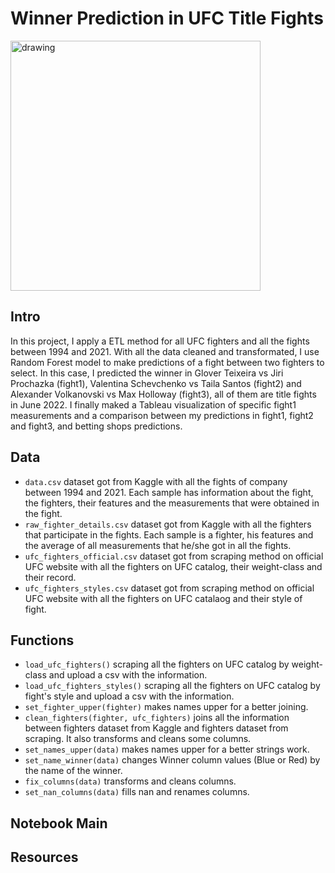 # Winner Prediction in UFC Title Fights

<img src="https://soaldar.com/wp-content/uploads/2020/05/ultimate-fighting-championship-ufc-logo.png" alt="drawing" width="400"/>

## Intro

In this project, I apply a ETL method for all UFC fighters and all the fights between 1994 and 2021. With all the data cleaned and transformated, I use Random Forest model to make predictions of a fight between two fighters to select. In this case, I predicted the winner in Glover Teixeira vs Jiri Prochazka (fight1), Valentina Schevchenko vs Taila Santos (fight2) and Alexander Volkanovski vs Max Holloway (fight3), all of them are title fights in June 2022. I finally maked a Tableau visualization of specific fight1 measurements and a comparison between my predictions in fight1, fight2 and fight3, and betting shops predictions.

## Data

- `data.csv` dataset got from Kaggle with all the fights of company between 1994 and 2021. Each sample has information about the fight, the fighters, their features and the measurements that were obtained in the fight.
- `raw_fighter_details.csv` dataset got from Kaggle with all the fighters that participate in the fights. Each sample is a fighter, his features and the average of all measurements that he/she got in all the fights.
- `ufc_fighters_official.csv` dataset got from scraping method on official UFC website with all the fighters on UFC catalog, their weight-class and their record.
- `ufc_fighters_styles.csv` dataset got from scraping method on official UFC website with all the fighters on UFC catalaog and their style of fight.

## Functions

- `load_ufc_fighters()` scraping all the fighters on UFC catalog by weight-class and upload a csv with the information.
- `load_ufc_fighters_styles()` scraping all the fighters on UFC catalog by fight's style and upload a csv with the information.
- `set_fighter_upper(fighter)` makes names upper for a better joining.
- `clean_fighters(fighter, ufc_fighters)` joins all the information between fighters dataset from Kaggle and fighters dataset from scraping. It also transforms and cleans some columns.
- `set_names_upper(data)` makes names upper for a better strings work.
- `set_name_winner(data)` changes Winner column values (Blue or Red) by the name of the winner.
- `fix_columns(data)` transforms and cleans columns.
- `set_nan_columns(data)` fills nan and renames columns.

## Notebook Main

## Resources
